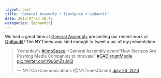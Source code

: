 ```yaml
---
layout: post
title: "General Assembly + TimeSpace + OpBandit"
date: 2013-07-23 18:42
categories: [opbandit]
---
```

We had a great time at [General Assembly](http://generalassemb.ly) presenting our recent work at [OpBandit](http://opbandit.com)!  The NYTimes was kind enough to tweet a pic of my presentation.

<blockquote class="twitter-tweet">
<p>
Yesterday's <a href="https://twitter.com/search?q=%23timeSpace&amp;src=hash">#timeSpace</a> +General Assembly event:“How Startups Are Pushing Media Companies to Innovate” <a href="https://twitter.com/search?q=%23GADisruptMedia&amp;src=hash">#GADisruptMedia</a> <a href="http://t.co/9u6mZsJdl3">pic.twitter.com/9u6mZsJdl3</a>
</p>
&mdash; NYTCo Communications (@NYTimesComm) <a href="https://twitter.com/NYTimesComm/statuses/359764592060137472">July 23, 2013</a>
</blockquote>
